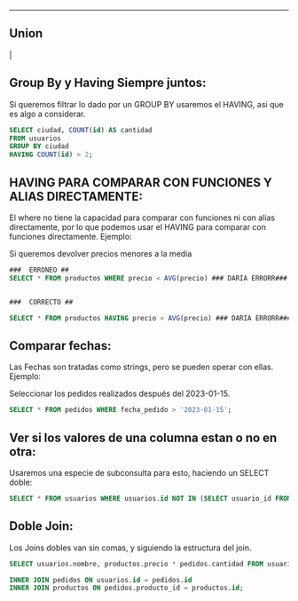  ---
## Union
|
## Group By y Having Siempre juntos:
Si queremos filtrar lo dado por un GROUP BY usaremos el HAVING, asi que es algo a considerar.

```sql
SELECT ciudad, COUNT(id) AS cantidad 
FROM usuarios 
GROUP BY ciudad
HAVING COUNT(id) > 2;
```


## HAVING PARA COMPARAR CON FUNCIONES Y ALIAS DIRECTAMENTE:

El where no tiene la capacidad para comparar con funciones ni con alias directamente, por lo que podemos usar el HAVING para comparar con funciones directamente.  Ejemplo:

Si queremos devolver precios menores a la media

```sql
###  ERRONEO ##
SELECT * FROM productos WHERE precio < AVG(precio) ### DARIA ERRORR###


###  CORRECTO ##

SELECT * FROM productos HAVING precio < AVG(precio) ### DARIA ERRORR###
```



## Comparar fechas:
Las Fechas son tratadas como strings, pero se pueden operar con ellas. Ejemplo:

Seleccionar los pedidos realizados después del 2023-01-15.
```sql
SELECT * FROM pedidos WHERE fecha_pedido > '2023-01-15';
```


## Ver si los valores de una columna estan o no en otra:
Usaremos una especie de subconsulta para esto, haciendo un SELECT doble:

```sql
SELECT * FROM usuarios WHERE usuarios.id NOT IN (SELECT usuario_id FROM pedidos)

```







## Doble Join:
Los Joins dobles van sin comas, y siguiendo la estructura del join.

```sql
SELECT usuarios.nombre, productos.precio * pedidos.cantidad FROM usuarios 

INNER JOIN pedidos ON usuarios.id = pedidos.id
INNER JOIN productos ON	pedidos.producto_id = productos.id;
```






